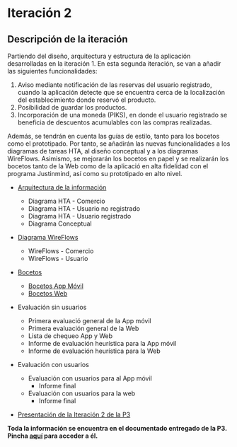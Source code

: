 # Iteración 2

## Descripción de la iteración

Partiendo del diseño, arquitectura y estructura de la aplicación desarrolladas en la iteración 1. En esta segunda iteración, se van a añadir las siguientes funcionalidades:

1. Aviso mediante notificación de las reservas del usuario registrado, cuando la aplicación detecte que se encuentra cerca de la localización del establecimiento donde reservó el producto.
2. Posibilidad de guardar los productos.
3. Incorporación de una moneda (PIKS), en donde el usuario registrado se beneficia de descuentos acumulables con las compras realizadas.

Además, se tendrán en cuenta las guías de estilo, tanto para los bocetos como el prototipado. Por tanto, se añadirán las nuevas funcionalidades a los diagramas de tareas HTA, al diseño conceptual y a los diagramas WireFlows. Asimismo, se mejorarán los bocetos en papel y se realizarán los bocetos tanto de la Web como de la aplicació en alta fidelidad con el programa Justinmind, así como su prototipado en alto nivel.


- [Arquitectura de la información](https://github.com/Gecofer/MII_DES_1819/tree/master/Práctica%203/Iteración%202/Arquitectura%20de%20la%20Información)
  - Diagrama HTA - Comercio
  - Diagrama HTA - Usuario no registrado
  - Diagrama HTA - Usuario registrado
  - Diagrama Conceptual


- [Diagrama WireFlows](https://github.com/Gecofer/MII_DES_1819/tree/master/Práctica%203/Iteración%202/Diagrama%20WireFlows)
    - WireFlows - Comercio
    - WireFlows - Usuario


- [Bocetos](https://github.com/Gecofer/MII_DES_1819/tree/master/Práctica%203/Iteración%202/Bocetos)
    - [Bocetos App Móvil](https://github.com/Gecofer/MII_DES_1819/tree/master/Práctica%203/Iteración%202/Bocetos/App%20móvil)
    - [Bocetos Web](https://github.com/Gecofer/MII_DES_1819/tree/master/Práctica%203/Iteración%202/Bocetos/App%20web)


- Evaluación sin usuarios
  - Primera evaluació general de la App móvil
  - Primera evaluación general de la Web
  - Lista de chequeo App y Web
  - Informe de evaluación heurística para la App móvil
  - Informe de evaluación heurística para la Web


- Evaluación con usuarios
  - Evaluación con usuarios para al App móvil
    - Informe final
  - Evaluación con usuarios para la web
    - Informe final


- [Presentación de la Iteración 2 de la P3](https://github.com/Gecofer/MII_DES_1819/blob/master/Práctica%203/Iteración%202/Practica3_iteracion2_presentacion.pdf)

**Toda la información se encuentra en el documentado entregado de la P3. Pincha [aquí](https://github.com/Gecofer/MII_DES_1819/blob/master/Práctica%203/Practica3.pdf) para acceder a él.**
